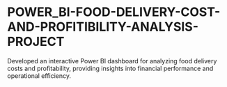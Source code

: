 # POWER_BI-FOOD-DELIVERY-COST-AND-PROFITIBILITY-ANALYSIS-PROJECT
Developed an interactive Power BI dashboard for analyzing food delivery costs and profitability, providing insights into financial performance and operational efficiency.
